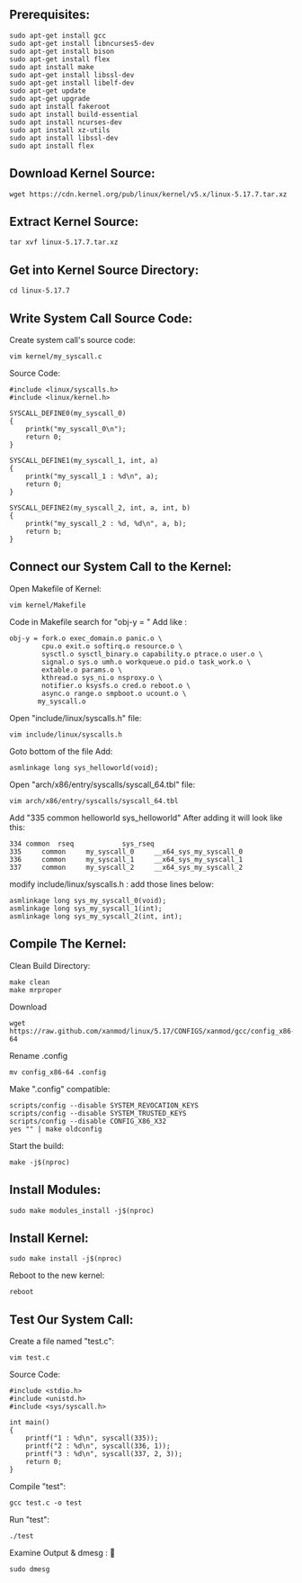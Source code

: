 ## Prerequisites:
```
sudo apt-get install gcc
sudo apt-get install libncurses5-dev
sudo apt-get install bison
sudo apt-get install flex
sudo apt install make
sudo apt-get install libssl-dev
sudo apt-get install libelf-dev
sudo apt-get update
sudo apt-get upgrade
sudo apt install fakeroot
sudo apt install build-essential
sudo apt install ncurses-dev
sudo apt install xz-utils
sudo apt install libssl-dev
sudo apt install flex
```
## Download Kernel Source:
````
wget https://cdn.kernel.org/pub/linux/kernel/v5.x/linux-5.17.7.tar.xz
````
## Extract Kernel Source:
````
tar xvf linux-5.17.7.tar.xz
````
## Get into Kernel Source Directory:
````
cd linux-5.17.7
````
## Write System Call Source Code:

Create system call's source code:
````
vim kernel/my_syscall.c
````
Source Code:
````
#include <linux/syscalls.h>
#include <linux/kernel.h>

SYSCALL_DEFINE0(my_syscall_0)
{
    printk("my_syscall_0\n");
    return 0;
}

SYSCALL_DEFINE1(my_syscall_1, int, a)
{
    printk("my_syscall_1 : %d\n", a);
    return 0;
}

SYSCALL_DEFINE2(my_syscall_2, int, a, int, b)
{
    printk("my_syscall_2 : %d, %d\n", a, b);
    return b;
}
````
## Connect our System Call to the Kernel: 
Open Makefile of Kernel:
````
vim kernel/Makefile
````
Code in Makefile search for "obj-y = " 
Add like :
````
obj-y = fork.o exec_domain.o panic.o \
        cpu.o exit.o softirq.o resource.o \
        sysctl.o sysctl_binary.o capability.o ptrace.o user.o \
        signal.o sys.o umh.o workqueue.o pid.o task_work.o \
        extable.o params.o \
        kthread.o sys_ni.o nsproxy.o \
        notifier.o ksysfs.o cred.o reboot.o \
        async.o range.o smpboot.o ucount.o \
       my_syscall.o
````
Open "include/linux/syscalls.h" file:
````
vim include/linux/syscalls.h
````
Goto bottom of the file
Add:
````
asmlinkage long sys_helloworld(void);
````
Open "arch/x86/entry/syscalls/syscall_64.tbl" file:
````
vim arch/x86/entry/syscalls/syscall_64.tbl
````
Add "335 common helloworld sys_helloworld"
After adding it will look like this:
````
334	common	rseq			sys_rseq
335     common     my_syscall_0     __x64_sys_my_syscall_0
336     common     my_syscall_1     __x64_sys_my_syscall_1
337     common     my_syscall_2     __x64_sys_my_syscall_2
````
modify include/linux/syscalls.h : add those lines below:
```
asmlinkage long sys_my_syscall_0(void);
asmlinkage long sys_my_syscall_1(int);
asmlinkage long sys_my_syscall_2(int, int);
```
## Compile The Kernel:
Clean Build Directory:
````
make clean
make mrproper
````
Download 
````
wget https://raw.github.com/xanmod/linux/5.17/CONFIGS/xanmod/gcc/config_x86-64
````
Rename .config
````
mv config_x86-64 .config
````
Make ".config" compatible:
````
scripts/config --disable SYSTEM_REVOCATION_KEYS
scripts/config --disable SYSTEM_TRUSTED_KEYS
scripts/config --disable CONFIG_X86_X32
yes "" | make oldconfig
````
Start the build:
````
make -j$(nproc)
````
## Install Modules:
````
sudo make modules_install -j$(nproc)
````
## Install Kernel:
````
sudo make install -j$(nproc)
````
Reboot to the new kernel:
````
reboot
````
## Test Our System Call:
Create a file named "test.c":
````
vim test.c
````
Source Code:
````
#include <stdio.h>
#include <unistd.h>
#include <sys/syscall.h>

int main()
{
    printf("1 : %d\n", syscall(335));
    printf("2 : %d\n", syscall(336, 1));
    printf("3 : %d\n", syscall(337, 2, 3));
    return 0;
}
````
Compile "test":
````
gcc test.c -o test
````
Run "test":
````
./test
````
Examine Output & dmesg : :smiling_face_with_three_hearts:
````
sudo dmesg
````

